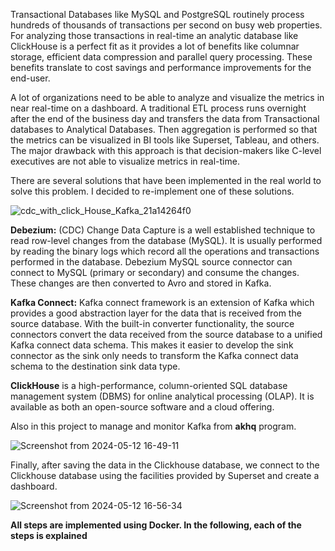 Transactional Databases like MySQL and PostgreSQL routinely process hundreds of thousands of transactions per second on busy web properties. 
For analyzing those transactions in real-time an analytic database like ClickHouse is a perfect fit as it provides a lot of benefits like columnar storage, efficient data compression and parallel query processing. These benefits translate to cost savings and performance improvements for the end-user.

A lot of organizations need to be able to analyze and visualize the metrics in near real-time on a dashboard. A traditional ETL process runs overnight after the end of the business day and transfers the data from Transactional databases to Analytical Databases. Then aggregation is performed so that the metrics can be visualized in BI tools like Superset, Tableau, and others.
The major drawback with this approach is that decision-makers like C-level executives are not able to visualize metrics in real-time. 

There are several solutions that have been implemented in the real world to solve this problem. I decided to re-implement one of these solutions.

![cdc_with_click_House_Kafka_21a14264f0](https://github.com/saiehhejazi/Data-Engineer-Projects/assets/166489248/c3cc90a7-394f-41ad-803e-cb68d984d6f0)

**Debezium:** (CDC) Change Data Capture is a well established technique to read row-level changes from the database (MySQL). It is usually performed by reading the binary logs which record all the operations and transactions performed in the database. Debezium MySQL source connector can connect to MySQL (primary or secondary) and consume the changes. These changes are then converted to Avro and stored in Kafka.

**Kafka Connect:** Kafka connect framework is an extension of Kafka which provides a good abstraction layer for the data that is received from the source database. With the built-in converter functionality, the source connectors convert the data received from the source database to a unified Kafka connect data schema. This makes it easier to develop the sink connector as the sink only needs to transform the Kafka connect data schema to the destination sink data type.

**ClickHouse** is a high-performance, column-oriented SQL database management system (DBMS) for online analytical processing (OLAP). It is available as both an open-source software and a cloud offering.

Also in this project to manage and monitor Kafka from **akhq** program.

![Screenshot from 2024-05-12 16-49-11](https://github.com/saiehhejazi/Data-Engineer-Projects/assets/166489248/e66ff6cc-36db-4e80-9027-203927ae660f)

Finally, after saving the data in the Clickhouse database, we connect to the Clickhouse database using the facilities provided by Superset and create a dashboard.

![Screenshot from 2024-05-12 16-56-34](https://github.com/saiehhejazi/Data-Engineer-Projects/assets/166489248/81e9f096-34c7-47c0-8f9c-bf96a997d2aa)



**All steps are implemented using Docker. In the following, each of the steps is explained**
